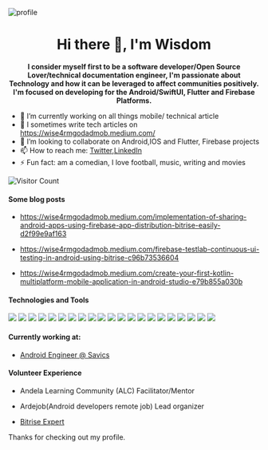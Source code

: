 ![profile](https://miro.medium.com/max/1054/1*yxdy3UX6x1a6vMWWDCN8lw.jpeg)

<!--
**wise4rmgod/wise4rmgod** is a ✨ _special_ ✨ repository because its `README.md` (this file) appears on your GitHub profile. -->
<h1 align="center">Hi there 👋, I'm Wisdom</h1>

<p align="center"><b>I consider myself first to be a software developer/Open Source Lover/technical documentation engineer, I'm passionate about Technology and how it can be leveraged to affect communities positively. I'm focused on developing for the Android/SwiftUI, Flutter and Firebase Platforms.</b></p>

- 🔭 I’m currently working on all things mobile/ technical article
- 🌱 I sometimes write tech articles on https://wise4rmgodadmob.medium.com/
- 👯 I’m looking to collaborate on Android,IOS and Flutter, Firebase projects
- 📫 How to reach me: [Twitter](https://twitter.com/Joklinztech),[LinkedIn](https://www.linkedin.com/in/wisdom-nwokocha-76212a77/)
- ⚡ Fun fact: am a comedian, I love football, music, writing and movies

![Visitor Count](https://profile-counter.glitch.me/{wise4rmgod}/count.svg)

#### Some blog posts

- https://wise4rmgodadmob.medium.com/implementation-of-sharing-android-apps-using-firebase-app-distribution-bitrise-easily-d2f99e9af163

- https://wise4rmgodadmob.medium.com/firebase-testlab-continuous-ui-testing-in-android-using-bitrise-c96b73536604

- https://wise4rmgodadmob.medium.com/create-your-first-kotlin-multiplatform-mobile-application-in-android-studio-e79b855a030b

#### Technologies and Tools

<p>
<img src="https://img.shields.io/badge/java-%23ED8B00.svg?&style=for-the-badge&logo=java&logoColor=white"/>
<img src="https://img.shields.io/badge/html5%20-%23E34F26.svg?&style=for-the-badge&logo=html5&logoColor=white"/>
<img src="https://img.shields.io/badge/git%20-%23F05033.svg?&style=for-the-badge&logo=git&logoColor=white"/>
<img src="https://img.shields.io/badge/github%20-%23121011.svg?&style=for-the-badge&logo=github&logoColor=white"/>
<img src="https://img.shields.io/badge/bitbucket%20-%230047B3.svg?&style=for-the-badge&logo=bitbucket&logoColor=white"/>
<img src="https://img.shields.io/badge/firebase%20-%23039BE5.svg?&style=for-the-badge&logo=firebase"/>
<img src="https://img.shields.io/badge/mysql-%2300f.svg?&style=for-the-badge&logo=mysql&logoColor=white"/>
<img src ="https://img.shields.io/badge/MongoDB-%234ea94b.svg?&style=for-the-badge&logo=mongodb&logoColor=white"/>
<img src ="https://img.shields.io/badge/sqlite-%2307405e.svg?&style=for-the-badge&logo=sqlite&logoColor=white"/>
<img src ="https://img.shields.io/badge/android-%2307405e.svg?&style=for-the-badge&logo=android&logoColor=white"/>
<img src="https://img.shields.io/badge/kotlin-%230095D5.svg?&style=for-the-badge&logo=kotlin&logoColor=white"/>
<img src="https://img.shields.io/badge/github%20actions%20-%232671E5.svg?&style=for-the-badge&logo=github%20actions&logoColor=white"/>
<img src="https://img.shields.io/badge/adobe%20xd%20-%23FF26BE.svg?&style=for-the-badge&logo=adobe%20xd&logoColor=white"/>
<img src="https://img.shields.io/badge/figma%20-%23F24E1E.svg?&style=for-the-badge&logo=figma&logoColor=white"/>
<img src="https://img.shields.io/badge/dart-%230175C2.svg?&style=for-the-badge&logo=dart&logoColor=white"/>
<img src="https://img.shields.io/badge/Flutter%20-%2302569B.svg?&style=for-the-badge&logo=Flutter&logoColor=white" />
<img src="https://img.shields.io/badge/markdown-%23000000.svg?&style=for-the-badge&logo=markdown&logoColor=white"/>
<img src="https://img.shields.io/badge/java-%23ED8B00.svg?&style=for-the-badge&logo=java&logoColor=white"/>
<img src="https://img.shields.io/badge/swift-%23FA7343.svg?&style=for-the-badge&logo=swift&logoColor=white"/>
<img src ="https://img.shields.io/badge/developer evangelist-%2307405e.svg?&style=for-the-badge&logo=dev&logoColor=white"/>
<img src ="https://img.shields.io/badge/tech community builder-%2307405e.svg?&style=for-the-badge&logo=community&logoColor=white"/>
</p>

#### Currently working at:

- [Android Engineer @ Savics](https://savics.org/team/)

#### Volunteer Experience

- Andela Learning Community (ALC) Facilitator/Mentor

- Ardejob(Android developers remote job) Lead organizer

- [Bitrise Expert](https://www.bitrise.io/community/experts-program)

Thanks for checking out my profile.
